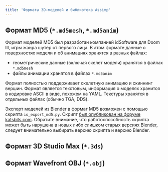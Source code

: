 ```yaml
---
title: 'Форматы 3D-моделей и библиотека Assimp'
---
```


## Формат MD5 (`*.md5mesh`, `*.md5anim`)

Формат моделей MD5 был разработан компанией idSoftware для Doom III, игры жанра шутер от первого лица. В этом формате данные о поверхностях модели и об анимациях хранятся в разных файлах:

- геометрические данные (включая скелет модели) хранятся в файлах `*.md5mesh`
- файлы анимации хранятся в файлах `*.md5anim`

Формат полностью поддерживает скелетную анимацию и скиннинг вершин. Формат является текстовым, информация о моделях хранится в кодировке ASCII в виде, похожем на YAML. Текстуры хранятся в отдельных файлах (обычно TGA, DDS).

Экспорт моделей из Blender в формат MD5 возможен с помощью скрипта `io_export_md5.py`. Скрипт [был опубликован на форуме katsbits.com](http://www.katsbits.com/smforum/index.php?topic=167.0). Обратите внимание, что работоспособность скрипта может быть нарушена в новых либо слишком старых версиях Blender, следует внимательно выбирать версию скрипта и версию Blender.

## Формат 3D Studio Max (`*.3ds`)

## Формат Wavefront OBJ (`*.obj`)

